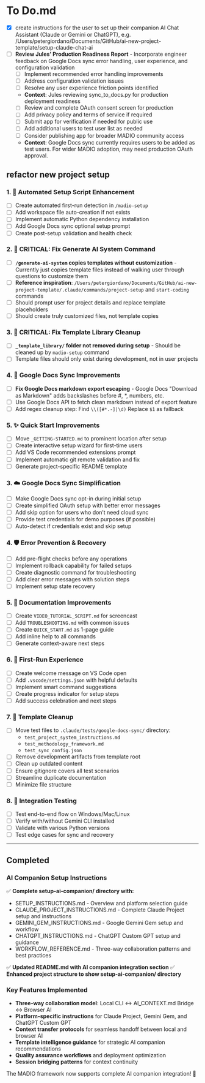 # To Do.md

- [x] create instructions for the user to set up their companion AI Chat Assistant (Claude or Gemini or ChatGPT), e.g. /Users/petergiordano/Documents/GitHub/ai-new-project-template/setup-claude-chat-ai
- [ ] **Review Jules' Production Readiness Report** - Incorporate engineer feedback on Google Docs sync error handling, user experience, and configuration validation
  - [ ] Implement recommended error handling improvements
  - [ ] Address configuration validation issues
  - [ ] Resolve any user experience friction points identified
  - **Context**: Jules reviewing sync_to_docs.py for production deployment readiness
  - [ ] Review and complete OAuth consent screen for production
  - [ ] Add privacy policy and terms of service if required
  - [ ] Submit app for verification if needed for public use
  - [ ] Add additional users to test user list as needed
  - [ ] Consider publishing app for broader MADIO community access
  - **Context**: Google Docs sync currently requires users to be added as test users. For wider MADIO adoption, may need production OAuth approval.

## refactor new project setup
### 1. 🔧 Automated Setup Script Enhancement
- [ ] Create automated first-run detection in `/madio-setup`
- [ ] Add workspace file auto-creation if not exists
- [ ] Implement automatic Python dependency installation
- [ ] Add Google Docs sync optional setup prompt
- [ ] Create post-setup validation and health check

### 2. 🚨 CRITICAL: Fix Generate AI System Command
- [ ] **`/generate-ai-system` copies templates without customization** - Currently just copies template files instead of walking user through questions to customize them
- [ ] **Reference inspiration**: `/Users/petergiordano/Documents/GitHub/ai-new-project-template/.claude/commands/project-setup` and `start-coding` commands
- [ ] Should prompt user for project details and replace template placeholders
- [ ] Should create truly customized files, not template copies

### 3. 🚨 CRITICAL: Fix Template Library Cleanup
- [ ] **`_template_library/` folder not removed during setup** - Should be cleaned up by `madio-setup` command
- [ ] Template files should only exist during development, not in user projects

### 4. 🔧 Google Docs Sync Improvements
- [ ] **Fix Google Docs markdown export escaping** - Google Docs "Download as Markdown" adds backslashes before #, *, numbers, etc.
- [ ] Use Google Docs API to fetch clean markdown instead of export feature
- [ ] Add regex cleanup step: Find `\\([#*.-]|\d)` Replace `$1` as fallback

### 5. ✨ Quick Start Improvements
- [ ] Move `_GETTING-STARTED.md` to prominent location after setup
- [ ] Create interactive setup wizard for first-time users
- [ ] Add VS Code recommended extensions prompt
- [ ] Implement automatic git remote validation and fix
- [ ] Generate project-specific README template

### 3. ☁️ Google Docs Sync Simplification
- [ ] Make Google Docs sync opt-in during initial setup
- [ ] Create simplified OAuth setup with better error messages
- [ ] Add skip option for users who don’t need cloud sync
- [ ] Provide test credentials for demo purposes (if possible)
- [ ] Auto-detect if credentials exist and skip setup

### 4. 🛡️ Error Prevention & Recovery
- [ ] Add pre-flight checks before any operations
- [ ] Implement rollback capability for failed setups
- [ ] Create diagnostic command for troubleshooting
- [ ] Add clear error messages with solution steps
- [ ] Implement setup state recovery

### 5. 📝 Documentation Improvements
- [ ] Create `VIDEO_TUTORIAL_SCRIPT.md` for screencast
- [ ] Add `TROUBLESHOOTING.md` with common issues
- [ ] Create `QUICK_START.md` as 1-page guide
- [ ] Add inline help to all commands
- [ ] Generate context-aware next steps

### 6. 🎉 First-Run Experience
- [ ] Create welcome message on VS Code open
- [ ] Add `.vscode/settings.json` with helpful defaults
- [ ] Implement smart command suggestions
- [ ] Create progress indicator for setup steps
- [ ] Add success celebration and next steps

### 7. 🧹 Template Cleanup
- [ ] Move test files to `.claude/tests/google-docs-sync/` directory:
  - `test_project_system_instructions.md`
  - `test_methodology_framework.md`
  - `test_sync_config.json`
- [ ] Remove development artifacts from template root
- [ ] Clean up outdated content
- [ ] Ensure gitignore covers all test scenarios
- [ ] Streamline duplicate documentation
- [ ] Minimize file structure

### 8. 🧪 Integration Testing
- [ ] Test end-to-end flow on Windows/Mac/Linux
- [ ] Verify with/without Gemini CLI installed
- [ ] Validate with various Python versions
- [ ] Test edge cases for sync and recovery

---

## Completed

### AI Companion Setup Instructions
✅ **Complete setup-ai-companion/ directory with:**
- SETUP_INSTRUCTIONS.md - Overview and platform selection guide
- CLAUDE_PROJECT_INSTRUCTIONS.md - Complete Claude Project setup and instructions
- GEMINI_GEM_INSTRUCTIONS.md - Google Gemini Gem setup and workflow
- CHATGPT_INSTRUCTIONS.md - ChatGPT Custom GPT setup and guidance
- WORKFLOW_REFERENCE.md - Three-way collaboration patterns and best practices

✅ **Updated README.md with AI companion integration section**
✅ **Enhanced project structure to show setup-ai-companion/ directory**

### Key Features Implemented
- **Three-way collaboration model**: Local CLI ↔ AI_CONTEXT.md Bridge ↔ Browser AI
- **Platform-specific instructions** for Claude Project, Gemini Gem, and ChatGPT Custom GPT
- **Context transfer protocols** for seamless handoff between local and browser AI
- **Template intelligence guidance** for strategic AI companion recommendations
- **Quality assurance workflows** and deployment optimization
- **Session bridging patterns** for context continuity

The MADIO framework now supports complete AI companion integration! 🎉